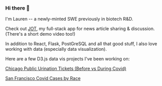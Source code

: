 ### Hi there 👋

I'm Lauren -- a newly-minted SWE previously in biotech R&D.

Check out [JOT](https://github.com/li-lauren/JOT), my full-stack app for news article sharing & discussion.  (There's a short demo video too!)

In addition to React, Flask, PostGreSQL and all that good stuff, I also love working with data (especially data visualization).

Here are a few D3.js data vis projects I've been working on:

[Chicago Public Urination Tickets (Before vs During Covid)](https://github.com/li-lauren/chi_data_vis)

[San Francisco Covid Cases by Race](https://github.com/li-lauren/sf-cov-cases-data-vis-race)
<!--
**li-lauren/li-lauren** is a ✨ _special_ ✨ repository because its `README.md` (this file) appears on your GitHub profile.

Here are some ideas to get you started:

- 🔭 I’m currently working on ...
- 🌱 I’m currently learning ...
- 👯 I’m looking to collaborate on ...
- 🤔 I’m looking for help with ...
- 💬 Ask me about ...
- 📫 How to reach me: ...
- 😄 Pronouns: ...
- ⚡ Fun fact: ...
-->
